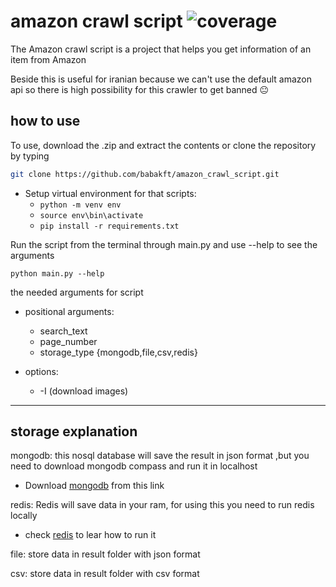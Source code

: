 # amazon crawl script ![coverage](https://img.shields.io/badge/coverage-89%25-green)


The Amazon crawl script is a project that helps you get information of an item from Amazon

Beside this is useful for iranian because we can't use the default amazon api 
so there is high possibility for this crawler to get banned  :neutral_face:
## how to use

To use, download the .zip and extract the contents or clone the repository by typing

```bash
git clone https://github.com/babakft/amazon_crawl_script.git
```

- Setup virtual environment for that scripts:
    - `python -m venv env`
    - `source env\bin\activate`
    - `pip install -r requirements.txt`

Run the script from the terminal through main.py and use --help to see the arguments

`python main.py --help`

the needed arguments for script

- positional arguments:
    - search_text
    - page_number
    - storage_type {mongodb,file,csv,redis}

- options:
    - -I (download images)

---

## storage explanation

mongodb: this nosql database will save the result in json format ,but you need to download mongodb compass and run it in
localhost

* Download [mongodb](https://www.mongodb.com/products/compass) from this link

redis: Redis will save data in your ram, for using this you need to run redis locally  

* check [redis](https://redis.io/docs/getting-started) to lear how to run it 

file: store data in result folder with json format

csv: store data in result folder with csv format

